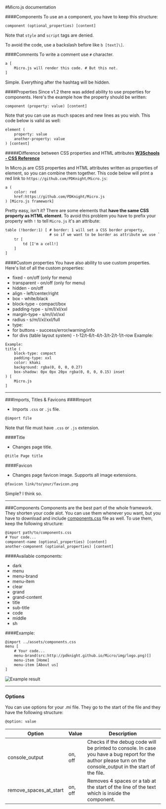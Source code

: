 #Micro.js documentation

####Components
To use an a component, you have to keep this structure:
```html
component (optional_properties) [content]
```
Note that `style` and `script` tags are denied.

To avoid the code, use a backslash before like `b [text]\]`.

####Comments
To write a comment use `#` character.
```html
a [
    Micro.js will render this code. # But this not.
]
```
Simple. Everything after the hashtag will be hidden.

####Properties
Since v1.2 there was added ability to use properties for components. Here's the example how the property should be written:
```html
component (property: value) [content]
```
Note that you can use as much spaces and new lines as you wish. This code below is valid as well:
```html
element (
    property: value
    another-property: value
) [content]
```
#####Difference between CSS properties and HTML attributes
**[W3Schools - CSS Reference](http://www.w3schools.com/cssref/)**

In Micro.js are CSS properties and HTML attributes written as properties of element, so you can combine them together. This code below will print a red link to `https://github.com/PDKnight/Micro.js`:
```html
a (
    color: red
    href:https://github.com/PDKnight/Micro.js
) [Micro.js framework]
```
Pretty easy, isn't it? There are some elements that **have the same CSS property as HTML element**. To avoid this problem you have to prefix your property with `!` to tell `Micro.js` it's an attribute:
```html
table (!border:1) [ # border: 1 will set a CSS border property, 
                    # so if we want to be border as attribute we use `!` at the start.
    tr [
        td [I'm a cell!]
    ]
]
```

####Custom properties
You have also ability to use custom properties. Here's list of all the custom properties: 
* fixed - on/off (only for menu)
* transparent - on/off (only for menu)
* hidden - on/off
* align - left/center/right
* box - white/black
* block-type - compact/box
* padding-type - s/m/l/xl/xxl
* margin-type - s/m/l/xl/xxl
* radius - s/m/l/xl/xxl/full
* type:
 * for buttons - success/error/warning/info
 * for divs (table layout system) - t-12/t-6/t-4/t-3/t-2/t-1/t-row
Example:
```html
Example: 
title ( 
    block-type: compact 
    padding-type: xxl 
    color: khaki 
    background: rgba(0, 0, 0, 0.27) 
    box-shadow: 0px 0px 20px rgba(0, 0, 0, 0.15) inset 
) [ 
    Micro.js 
] 
```

---

###Imports, Titles & Favicons
####Import
* Imports `.css` or `.js` file.
```html
@import file
```
Note that file must have `.css` or `.js` extension.

####Title
* Changes page title.
```html
@title Page title
```

####Favicon
* Changes page favicon image. Supports all image extensions.
```html
@favicon link/to/your/favicon.png
```

Simple? I think so.

---

###Components
Components are the best part of the whole framework. They shorten your code alot. You can use them whenever you want, but you have to download and include [components.css](https://github.com/PDKnight/Micro.js/blob/master/src/assets/components.css) file as well. To use them, keep the following structure:
```html
@import path/to/components.css
# Your code...
component-name (optional_properties) [content]
another-component (optional_properties) [content]
```
####Available components:
* dark
* menu
* menu-brand
* menu-item
* clear
* grand
* grand-content
* title
* sub-title
* code
* middle
* sh

####Example:
```html
@import ../assets/components.css
menu [
    # Your code...
    menu-brand(src:http://pdknight.github.io/Micro/img/logo.png)[]
    menu-item [Home]
    menu-item [About us]
]
```
![Example result](http://i.imgur.com/v8FzfmF.png)

---

### Options
You can use options for your .mi file. They go to the start of the file and they have the following structure:
```html
@option: value
```
| Option | Value | Description |
|---------------------------|---------|--------------------------------------------------------------------------------------------------------------------------------------------------------------|
| console\_output | on, off | Checks if the debug code will be printed to console. In case you have a bug report for the author please turn on the console_output in the start of the file. |
| remove\_spaces\_at\_start | on, off | Removes 4 spaces or a tab at the start of the line of the text which is inside the component. |
